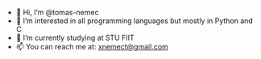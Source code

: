 - 👋 Hi, I’m @tomas-nemec
- 👀 I’m interested in all programming languages but mostly in Python and C
- 🌱 I’m currently studying at STU FIIT
- 📫 You can reach me at: xnemect@gmail.com

<!---
tomas-nemec/tomas-nemec is a ✨ special ✨ repository because its `README.md` (this file) appears on your GitHub profile.
You can click the Preview link to take a look at your changes.
--->
